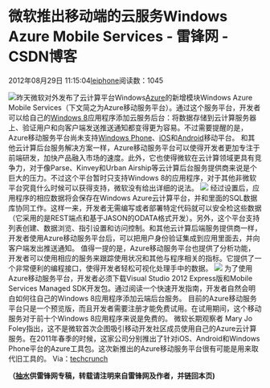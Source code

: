 
# 微软推出移动端的云服务Windows Azure Mobile Services - 雷锋网 - CSDN博客


2012年08月29日 11:15:04[leiphone](https://me.csdn.net/leiphone)阅读数：1045


![](http://www.leiphone.com/wp-content/uploads/2012/08/66661.png)昨天微软对外发布了云计算平台Windows[Azure](http://www.leiphone.com/tag/azure)的新增模块Windows
 Azure Mobile Services（下文简之为Azure移动服务平台）。通过这个服务平台，开发者可以给自己的[Windows
 8](http://www.leiphone.com/tag/windows-8)应用程序添加云服务后台：将数据存储到云计算服务器上、验证用户和向客户端发送推送通知都变得更为容易。不过需要提醒的是，Azure移动服务平台尚未支持[Windows
 Phone](http://www.leiphone.com/tag/windows-phone)、[iOS](http://www.leiphone.com/tag/ios)和[Android](http://www.leiphone.com/tag/android)移动平台。
和其他云计算后台服务解决方案一样，Azure移动服务平台可以使得开发者更加专注于前端研发，加快产品融入市场的速度。此外，它也使得微软在云计算领域更具有竞争力，对于像Parse、Kinvey和Urban Airship等云计算后台服务提供商来说是个巨大的压力。不过这个平台暂时只支持Windows 8的应用程序，对于其他非微软平台究竟什么时候可以获得支持，微软没有给出详细的说法。
![](http://www.leiphone.com/wp-content/uploads/2012/08/22221.png)
经过设置后，应用程序的相应数据将会保存在Windows Azure云计算平台，并和里面的SQL数据库协同工作。这样一来，开发者无需编写或者部署特定代码就可以安全检这些数据（它采用的是REST端点和基于JASON的ODATA格式开发）。另外，这个平台支持列表创建、数据浏览、指引设置和访问控制。和其他云计算后端服务提供商一样，开发者使用Azure移动服务平台后，可以把用户身份验证集成到应用里面去，并向客户端发出推送通知。
值得一提的是，Azure移动服务平台也提供了分析功能，开发者可以使用相应的服务来跟踪使用状况和其他与程序相关的指标。它提供了一个非常便利的编程接口，使得开发者轻松可视化处理手中的数据。
![](http://www.leiphone.com/wp-content/uploads/2012/08/33333.png)
为了使用Azure移动服务平台，开发者必须下载Visual Studio 2012 Express版和Mobile Services Managed SDK开发包。通过阅读一个快速开发指南，开发者自然会明白如何往自己的Windows 8应用程序添加云端后台服务。
目前的Azure移动服务平台只是一个预览版，而且开发者需要注册才能免费试用。在试用期间，这个移动服务对于前十个Windows 8应用程序来说是免费的。
微软长期观察者 Mary Jo Foley指出，这不是微软首次企图吸引移动开发社区成员使用自己的Azure云计算服务。在2011年春季的时候，这家公司分别推出了针对iOS、Android和Windows Phone平台的Azure工具包。这次新推出的Azure移动服务平台很有可能是用来取代旧工具的。
Via：[techcrunch](http://techcrunch.com/2012/08/28/microsoft-launches-windows-azure-mobile-services-a-cloud-backend-for-windows-8-apps-ios-android-windows-phone-support-planned/)

**（****[抽水](http://www.leiphone.com/author/ce6093)****供****雷锋网****专稿，转载请注明来自雷锋网及作者，并链回本页)**

